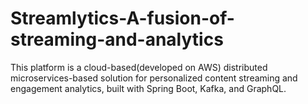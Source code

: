 # Streamlytics-A-fusion-of-streaming-and-analytics
This platform is a cloud-based(developed on AWS) distributed microservices-based solution for personalized content streaming and engagement analytics, built with Spring Boot, Kafka, and GraphQL.
